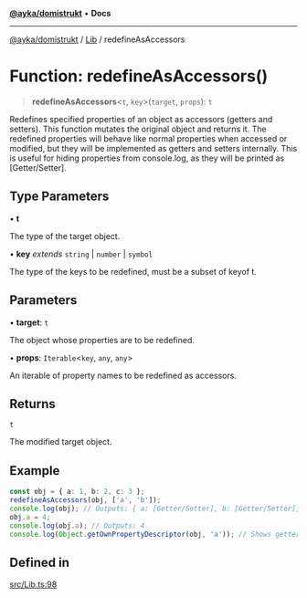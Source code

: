 [**@ayka/domistrukt**](../../../README.md) • **Docs**

***

[@ayka/domistrukt](../../../globals.md) / [Lib](../README.md) / redefineAsAccessors

# Function: redefineAsAccessors()

> **redefineAsAccessors**\<`t`, `key`\>(`target`, `props`): `t`

Redefines specified properties of an object as accessors (getters and setters).
This function mutates the original object and returns it.
The redefined properties will behave like normal properties when accessed or modified,
but they will be implemented as getters and setters internally.
This is useful for hiding properties from console.log, as they will be printed as [Getter/Setter].

## Type Parameters

• **t**

The type of the target object.

• **key** *extends* `string` \| `number` \| `symbol`

The type of the keys to be redefined, must be a subset of keyof t.

## Parameters

• **target**: `t`

The object whose properties are to be redefined.

• **props**: `Iterable`\<`key`, `any`, `any`\>

An iterable of property names to be redefined as accessors.

## Returns

`t`

The modified target object.

## Example

```ts
const obj = { a: 1, b: 2, c: 3 };
redefineAsAccessors(obj, ['a', 'b']);
console.log(obj); // Outputs: { a: [Getter/Setter], b: [Getter/Setter], c: 3 }
obj.a = 4;
console.log(obj.a); // Outputs: 4
console.log(Object.getOwnPropertyDescriptor(obj, 'a')); // Shows getter and setter
```

## Defined in

[src/Lib.ts:98](https://github.com/AndreyMork/domistrukt/blob/a3a0cb5c43a16ed6506fbb5003dcad527e48abe7/src/Lib.ts#L98)
